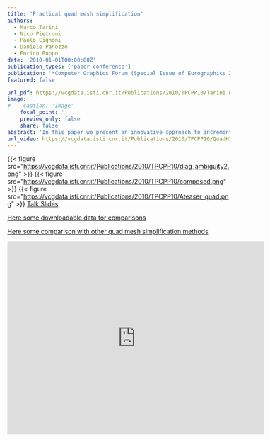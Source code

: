 ```yaml
---
title: 'Practical quad mesh simplification'
authors:
  - Marco Tarini
  - Nico Pietroni
  - Paolo Cignoni
  - Daniele Panozzo
  - Enrico Puppo
date: '2010-01-01T00:00:00Z'
publication_types: ['paper-conference']
publication: '*Computer Graphics Forum (Special Issue of Eurographics 2010 Conference)*'
featured: false

url_pdf: https://vcgdata.isti.cnr.it/Publications/2010/TPCPP10/Tarini Pietroni Cignoni Panozzo Puppo - Practical Quad Semplification - EG 2010.pdf
image:
#    caption: 'Image'
    focal_point: ''
    preview_only: false
    share: false
abstract: 'In this paper we present an innovative approach to incremental quad mesh simplification, i.e. the task of producing a low complexity quad mesh starting from a high complexity one. The process is based on a novel set of strictly local operations which preserve quad structure. We show how good tessellation quality (e.g. in terms of vertex valencies) can be achieved by pursuing uniform length and canonical proportions of edges and diagonals. The decimation process is interleaved with smoothing in tangent space. The latter strongly contributes to identify a suitable sequence of local modification operations. The method is naturally extended to manage preservation of feature lines (e.g. creases) and varying (e.g. adaptive) tessellation densities. We also present an original Triangle- to-Quad conversion algorithm that behaves well in terms of geometrical complexity and tessellation quality, which we use to obtain the initial quad mesh from a given triangle mesh      Talk Slides         Here some downloadable  data for comparisons        Here some comparison with other quad mesh simplification methods'
url_video: https://vcgdata.isti.cnr.it/Publications/2010/TPCPP10/QuadH264.mov
---
```

{{< figure src="https://vcgdata.isti.cnr.it/Publications/2010/TPCPP10/diag_ambiguity2.png" >}}
{{< figure src="https://vcgdata.isti.cnr.it/Publications/2010/TPCPP10/composed.png" >}}
{{< figure src="https://vcgdata.isti.cnr.it/Publications/2010/TPCPP10/Ateaser_quad.png" >}}
[ Talk Slides ](https://vcgdata.isti.cnr.it/Publicstions/2010/TPCPP10/quad_sempl.pptx)

[ Here some downloadable  data for comparisons ](https://vcgdata.isti.cnr.it/Publicstions/2010/TPCPP10/quad_meshes.zip)

[ Here some comparison with other quad mesh simplification methods](https://vcgdata.isti.cnr.it/Publicstions/2010/TPCPP10/comparison/Comparison.html)

<iframe width="580" height="435" src="http://www.youtube.com/v/CUuhwksq0jY&hl=it_IT&fs=1&" frameborder="0" frameborder="0" allowfullscreen>


